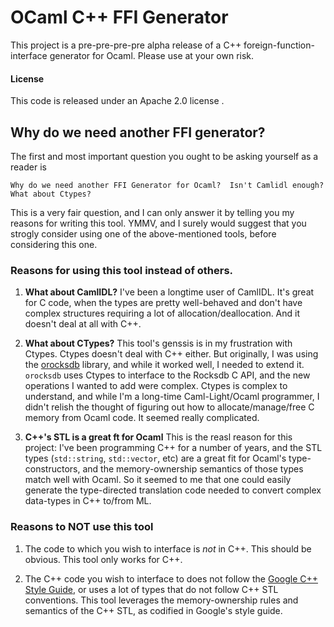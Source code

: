 # OCaml C++ FFI Generator

This project is a pre-pre-pre-pre alpha release of a C++
foreign-function-interface generator for Ocaml.  Please use at your own risk.

#### License

This code is released under an Apache 2.0 license </LICENSE>.

## Why do we need another FFI generator?

The first and most important question you ought to be asking yourself as a reader is

  ```
Why do we need another FFI Generator for Ocaml?  Isn't Camlidl enough?  What about Ctypes?
  ```

This is a very fair question, and I can only answer it by telling you
my reasons for writing this tool.  YMMV, and I surely would suggest
that you strogly consider using one of the above-mentioned tools,
before considering this one.

### Reasons for using this tool instead of others.

1. __What about CamlIDL?__ I've been a longtime user of CamlIDL.  It's
   great for C code, when the types are pretty well-behaved and don't
   have complex structures requiring a lot of allocation/deallocation.
   And it doesn't deal at all with C++.
   
2. __What about CTypes?__ This tool's genssis is in my frustration
   with Ctypes.  Ctypes doesn't deal with C++ either.  But originally,
   I was using the [orocksdb][orocksdb] library, and while it worked
   well, I needed to extend it.  `orocksdb` uses Ctypes to interface
   to the Rocksdb C API, and the new operations I wanted to add were
   complex.  Ctypes is complex to understand, and while I'm a
   long-time Caml-Light/Ocaml programmer, I didn't relish the thought
   of figuring out how to allocate/manage/free C memory from Ocaml
   code.  It seemed really complicated.
   
3. __C++'s STL is a great ft for Ocaml__ This is the reasl reason for
   this project: I've been programming C++ for a number of years, and
   the STL types (`std::string`, `std::vector`, etc) are a great fit
   for Ocaml's type-constructors, and the memory-ownership semantics
   of those types match well with Ocaml.  So it seemed to me that one
   could easily generate the type-directed translation code needed to
   convert complex data-types in C++ to/from ML.

### Reasons to NOT use this tool

1. The code to which you wish to interface is _not_ in C++.  This
   should be obvious.  This tool only works for C++.

2. The C++ code you wish to interface to does not follow the
   [Google C++ Style Guide][Google C++ Style Guide], or uses a lot of
   types that do not follow C++ STL conventions.  This tool leverages
   the memory-ownership rules and semantics of the C++ STL, as
   codified in Google's style guide.


[Google C++ Style Guide]: https://google.github.io/styleguide/cppguide.html
[orocksdb]: https://github.com/domsj/orocksdb

